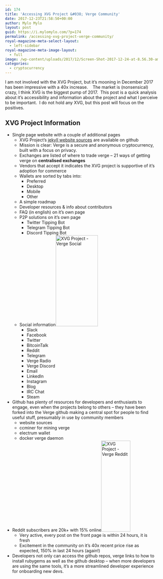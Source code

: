 ```yaml
---
id: 174
title: 'Accessing XVG Project &#038; Verge Community'
date: 2017-12-23T21:58:50+00:00
author: Mylo Mylo
layout: post
guid: https://i.mylomylo.com/?p=174
permalink: /accessing-xvg-project-verge-community/
royal-magazine-meta-select-layout:
  - left-sidebar
royal-magazine-meta-image-layout:
  - full
image: /wp-content/uploads/2017/12/Screen-Shot-2017-12-24-at-8.56.30-am.png
categories:
  - cryptocurrency
---
```

I am not involved with the XVG Project, but it&#8217;s mooning in December 2017 has been impressive with a 40x increase.    The market is (nonsensical) crazy, I think XVG is the biggest pump of 2017.  This post is a quick analysis about it&#8217;s accessibility and information about the project and what I perceive to be important.  I do not hold any XVG, but this post will focus on the positives.

## XVG Project Information

  * Single page website with a couple of additional pages 
      * XVG Project&#8217;s [jekyll website sources](https://github.com/vergecurrency/vergecurrency.com) are available on github
      * Mission is clear: Verge is a secure and anonymous cryptocurrency, built with a focus on privacy.
      * Exchanges are listed of where to trade verge &#8211; 21 ways of getting verge on **centralised exchanges**
      * Vendors that accept it indicates the XVG project is supportive of it&#8217;s adoption for commerce
      * Wallets are sorted by tabs into: 
          * Preferred
          * Desktop
          * Mobile
          * Other
      * A simple roadmap
      * Developer resources & info about contributors
      * FAQ (in english) on it&#8217;s own page
      * P2P solutions on it&#8217;s own page 
          * Twitter Tipping Bot
          * Telegram Tipping Bot
          * Discord Tipping Bot
      * Social information[<img class="alignright wp-image-178 size-medium" src="https://i.mylomylo.com/wp-content/uploads/2017/12/Screen-Shot-2017-12-24-at-8.49.28-am-139x300.png" alt="XVG Project - Verge Social" width="139" height="300" srcset="https://i.mylomylo.com/wp-content/uploads/2017/12/Screen-Shot-2017-12-24-at-8.49.28-am-139x300.png 139w, https://i.mylomylo.com/wp-content/uploads/2017/12/Screen-Shot-2017-12-24-at-8.49.28-am.png 366w" sizes="(max-width: 139px) 100vw, 139px" />](https://i.mylomylo.com/wp-content/uploads/2017/12/Screen-Shot-2017-12-24-at-8.49.28-am.png) 
          * Slack
          * Facebook
          * Twitter
          * BitcoinTalk
          * Reddit
          * Telegram
          * Verge Radio
          * Verge Discord
          * Email
          * LinkedIn
          * Instagram
          * Blog
          * IRC Chat
          * Steam
  * Github has plenty of resources for developers and enthusiasts to engage, even when the projects belong to others &#8211; they have been forked into the Verge github making a central spot for people to find useful stuff, presumably in use by community members 
      * website sources
      * ccminer for mining verge
      * electrum wallet
      * docker verge daemon
  * Reddit subscribers are 20k+ with 15% online[<img class="alignright wp-image-176 size-medium" src="https://i.mylomylo.com/wp-content/uploads/2017/12/FireShot-Capture-052-Verge-Currency-https___www.reddit.com_r_vergecurrency_-96x300.png" alt="XVG Project - Verge Reddit" width="96" height="300" srcset="https://i.mylomylo.com/wp-content/uploads/2017/12/FireShot-Capture-052-Verge-Currency-https___www.reddit.com_r_vergecurrency_-96x300.png 96w, https://i.mylomylo.com/wp-content/uploads/2017/12/FireShot-Capture-052-Verge-Currency-https___www.reddit.com_r_vergecurrency_.png 662w" sizes="(max-width: 96px) 100vw, 96px" />](https://i.mylomylo.com/wp-content/uploads/2017/12/FireShot-Capture-052-Verge-Currency-https___www.reddit.com_r_vergecurrency_.png) 
      * Very active, every post on the front page is within 24 hours, it is fresh
      * Excitement in the community on it&#8217;s 40x recent price rise as expected, 150% in last 24 hours (again!)
  * Developers not only can access the github repos, verge links to how to install rubygems as well as the github desktop &#8211; when more developers are using the same tools, it&#8217;s a more streamlined developer experience for onboarding new devs.